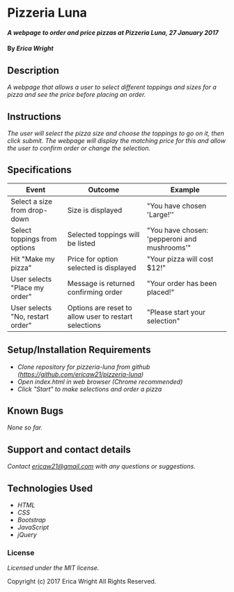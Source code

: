# Pizzeria Luna

#### _A webpage to order and price pizzas at Pizzeria Luna, 27 January 2017_

#### By _**Erica Wright**_

## Description

_A webpage that allows a user to select different toppings and sizes for a pizza and see the price before placing an order._

## Instructions

_The user will select the pizza size and choose the toppings to go on it, then click submit. The webpage will display the matching price for this and allow the user to confirm order or change the selection._  

## Specifications

|Event|Outcome|Example|
|------|------|-------|
|Select a size from drop-down|Size is displayed|"You have chosen 'Large!''|
|Select toppings from options|Selected toppings will be listed|"You have chosen: 'pepperoni and mushrooms'"|
|Hit "Make my pizza"|Price for option selected is displayed|"Your pizza will cost $12!"|
|User selects "Place my order"|Message is returned confirming order|"Your order has been placed!"|
|User selects "No, restart order"|Options are reset to allow user to restart selections|"Please start your selection"|

## Setup/Installation Requirements

* _Clone repository for pizzeria-luna from github (https://github.com/ericaw21/pizzeria-luna)_
* _Open index.html in web browser (Chrome recommended)_
* _Click "Start" to make selections and order a pizza_

## Known Bugs

_None so far._

## Support and contact details

_Contact ericaw21@gmail.com with any questions or suggestions._

## Technologies Used

* _HTML_
* _CSS_
* _Bootstrap_
* _JavaScript_
* _jQuery_

### License

*Licensed under the MIT license.*

Copyright (c) 2017 Erica Wright All Rights Reserved.
